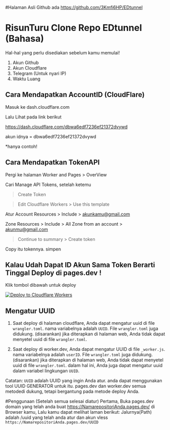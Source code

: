 #Halaman Asli Github ada
https://github.com/3Kmfi6HP/EDtunnel


# RisunTuru Clone Repo EDtunnel (Bahasa)
Hal-hal yang perlu disediakan sebelum kamu memulai!
1. Akun Github
2. Akun Cloudflare
3. Telegram (Untuk nyari IP)
4. Waktu Luang 

## Cara Mendapatkan AccountID (CloudFlare)
Masuk ke dash.cloudflare.com

Lalu Lihat pada link berikut

https://dash.cloudflare.com/dbwa6edf7236ef21372dvywd

akun idnya = dbwa6edf7236ef21372dvywd

*hanya contoh!

## Cara Mendapatkan TokenAPI
Pergi ke halaman Worker and Pages > OverView 

Cari Manage API Tokens, setelah ketemu

> Create Token

> Edit Cloudflare Workers > Use this template

Atur
Account Resources > Include > akunkamu@gmail.com

Zone Resources > Include > All Zone from an account > akunmu@gmail.com

> Continue to summary > Create token

Copy itu tokennya. simpen 

## Kalau Udah Dapat ID Akun Sama Token Berarti Tinggal Deploy di pages.dev !
Klik tombol dibawah untuk deploy

[![Deploy to Cloudflare Workers](https://deploy.workers.cloudflare.com/button)](https://deploy.workers.cloudflare.com/?url=https://github.com/3Kmfi6HP/EDtunnel)


## Mengatur UUID

1. Saat deploy di halaman cloudflare, Anda dapat mengatur uuid di file `wrangler.toml`. nama variabelnya adalah `UUID`. File `wrangler.toml` juga didukung. (disarankan) jika diterapkan di halaman web, Anda tidak dapat menyetel uuid di file `wrangler.toml`.

2. Saat deploy di worker.dev, Anda dapat mengatur UUID di file `_worker.js`. nama variabelnya adalah `userID`. File `wrangler.toml` juga didukung. (disarankan) jika diterapkan di halaman web, Anda tidak dapat menyetel uuid di file `wrangler.toml`. dalam hal ini, Anda juga dapat mengatur uuid dalam variabel lingkungan `UUID`.

Catatan: `UUID` adalah UUID yang ingin Anda atur. anda dapat menggunakan tool UUID GENERATOR untuk itu.
pages.dev dan worker.dev semua metodedi dukung, tetapi bergantung pada metode deploy Anda.


#Penggunaan (Setelah semua selesai diatur)
Pertama, Buka pages.dev domain yang telah anda buat https://NamarepositoriAnda.pages.dev/ di Browser kamu, Lalu kamu dapat melihat laman berikut: Jalurnya(Path) adalah /uuid yang telah anda atur dan akun vless
`https://NamarepositoriAnda.pages.dev/UUID`
